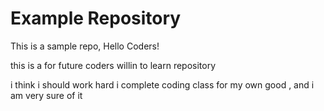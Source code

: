 # Example Repository
This is a sample repo, Hello Coders!

this is a for future coders willin to learn repository 

i think i should work hard i complete coding class for my own good , and i am very sure of it 
